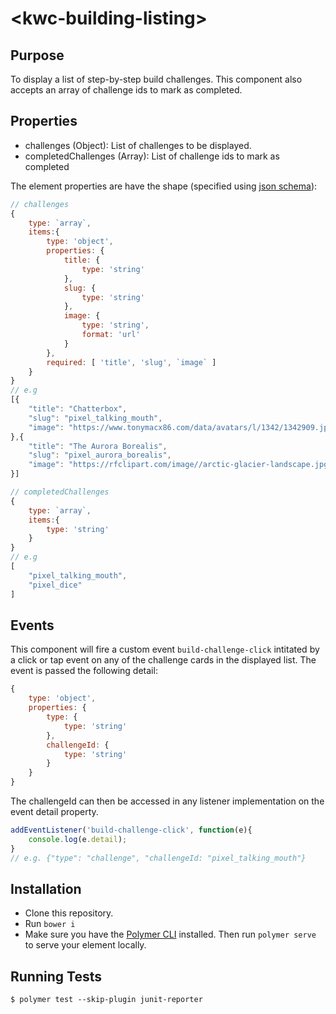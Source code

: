 # \<kwc-building-listing\>

## Purpose
To display a list of step-by-step build challenges. This component also accepts an array of challenge ids to mark as completed.

## Properties
* challenges (Object): List of challenges to be displayed. 
* completedChallenges (Array): List of challenge ids to mark as completed

The element properties are have the shape (specified using [json schema](https://spacetelescope.github.io/understanding-json-schema/)):


```js
// challenges
{
    type: `array`,
    items:{
        type: 'object',
        properties: {
            title: {
                type: 'string'
            },
            slug: {
                type: 'string'
            },
            image: {
                type: 'string',
                format: 'url'
            }
        },
        required: [ 'title', 'slug', `image` ]
    }
}
// e.g
[{
    "title": "Chatterbox",
    "slug": "pixel_talking_mouth",
    "image": "https://www.tonymacx86.com/data/avatars/l/1342/1342909.jpg"
},{
    "title": "The Aurora Borealis",
    "slug": "pixel_aurora_borealis",
    "image": "https://rfclipart.com/image//arctic-glacier-landscape.jpg"
}]

// completedChallenges
{
    type: `array`,
    items:{
        type: 'string'
    }
}
// e.g
[
    "pixel_talking_mouth",
    "pixel_dice"
]
```
## Events
This component will fire a custom event `build-challenge-click` intitated by a click or tap event on any of the challenge cards in the displayed list. The event is passed the following detail:
```js
{
    type: 'object',
    properties: {
        type: {
            type: 'string'
        },
        challengeId: {
            type: 'string'
        }
    }
}
```
The challengeId can then be accessed in any listener implementation on the event detail property.
```js
addEventListener('build-challenge-click', function(e){
    console.log(e.detail);
}
// e.g. {"type": "challenge", "challengeId: "pixel_talking_mouth"}
```

## Installation
* Clone this repository.
* Run `bower i`
* Make sure you have the [Polymer CLI](https://www.npmjs.com/package/polymer-cli) installed. Then run `polymer serve` to serve your element locally.

## Running Tests

```
$ polymer test --skip-plugin junit-reporter
```
